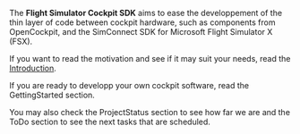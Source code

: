The **Flight Simulator Cockpit SDK** aims to ease the developpement of the thin layer of code between cockpit hardware, such as components from OpenCockpit, and the SimConnect SDK for Microsoft Flight Simulator X (FSX).

If you want to read the motivation and see if it may suit your needs, read the [Introduction](Introduction.md).

If you are ready to developp your own cockpit software, read the GettingStarted section.

You may also check the ProjectStatus section to see how far we are and the ToDo section to see the next tasks that are scheduled.
